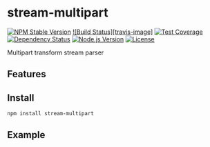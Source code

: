 # stream-multipart
[![NPM Stable Version][npm-stable-version-image]][npm-url]
[![Build Status][travis-image]][travis-url]
[![Test Coverage][codecov-image]][codecov-url-master]
[![Dependency Status][david-image]][david-url-master]
[![Node.js Version][node-version-image]][node-version-url]
[![License][license-image]][license-url]


Multipart transform stream parser

## Features

## Install
 
```
npm install stream-multipart
```

## Example

[npm-stable-version-image]: https://img.shields.io/npm/v/stream-multipart.svg
[npm-url]: https://npmjs.com/package/stream-multipart
[travis-master-image]: https://img.shields.io/travis/amokrushin/stream-multipart/master.svg
[travis-url]: https://travis-ci.org/amokrushin/stream-multipart
[codecov-image]: https://img.shields.io/codecov/c/github/amokrushin/stream-multipart/master.svg
[codecov-url-master]: https://codecov.io/github/amokrushin/stream-multipart?branch=master
[david-image]: https://img.shields.io/david/amokrushin/stream-multipart.svg
[david-url-master]: https://david-dm.org/amokrushin/stream-multipart
[node-version-image]: https://img.shields.io/node/v/stream-multipart.svg
[node-version-url]: https://nodejs.org/en/download/
[license-image]: https://img.shields.io/npm/l/stream-multipart.svg
[license-url]: https://raw.githubusercontent.com/amokrushin/stream-multipart/master/LICENSE.txt